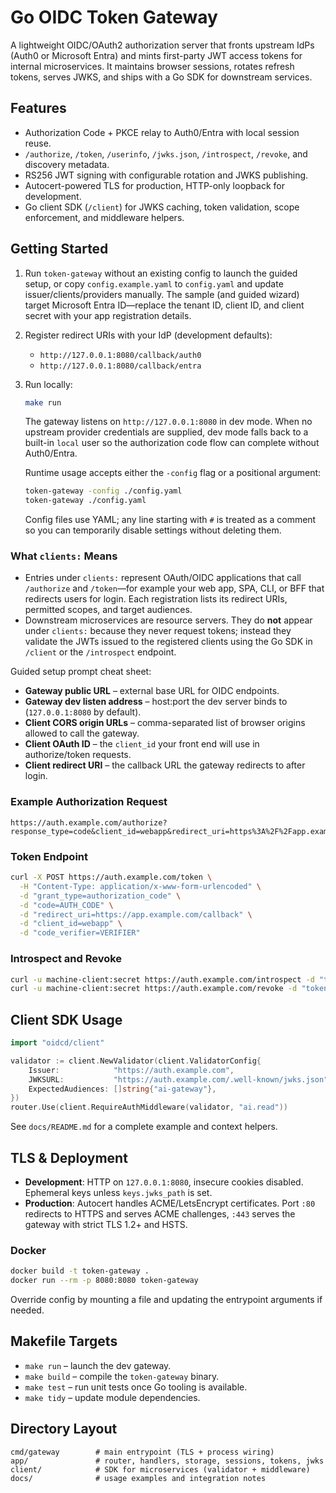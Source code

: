 # Go OIDC Token Gateway

A lightweight OIDC/OAuth2 authorization server that fronts upstream IdPs (Auth0 or Microsoft Entra) and mints first-party JWT access tokens for internal microservices. It maintains browser sessions, rotates refresh tokens, serves JWKS, and ships with a Go SDK for downstream services.

## Features
- Authorization Code + PKCE relay to Auth0/Entra with local session reuse.
- `/authorize`, `/token`, `/userinfo`, `/jwks.json`, `/introspect`, `/revoke`, and discovery metadata.
- RS256 JWT signing with configurable rotation and JWKS publishing.
- Autocert-powered TLS for production, HTTP-only loopback for development.
- Go client SDK (`/client`) for JWKS caching, token validation, scope enforcement, and middleware helpers.

## Getting Started
1. Run `token-gateway` without an existing config to launch the guided setup, or copy `config.example.yaml` to `config.yaml` and update issuer/clients/providers manually. The sample (and guided wizard) target Microsoft Entra ID—replace the tenant ID, client ID, and client secret with your app registration details.
2. Register redirect URIs with your IdP (development defaults):
   - `http://127.0.0.1:8080/callback/auth0`
   - `http://127.0.0.1:8080/callback/entra`
3. Run locally:
   ```bash
   make run
   ```
   The gateway listens on `http://127.0.0.1:8080` in dev mode. When no upstream provider credentials are supplied, dev mode falls back to a built-in `local` user so the authorization code flow can complete without Auth0/Entra.

   Runtime usage accepts either the `-config` flag or a positional argument:
   ```bash
   token-gateway -config ./config.yaml
   token-gateway ./config.yaml
   ```

   Config files use YAML; any line starting with `#` is treated as a comment so you can temporarily disable settings without deleting them.

### What `clients:` Means
- Entries under `clients:` represent OAuth/OIDC applications that call `/authorize` and `/token`—for example your web app, SPA, CLI, or BFF that redirects users for login. Each registration lists its redirect URIs, permitted scopes, and target audiences.
- Downstream microservices are resource servers. They do **not** appear under `clients:` because they never request tokens; instead they validate the JWTs issued to the registered clients using the Go SDK in `/client` or the `/introspect` endpoint.

Guided setup prompt cheat sheet:
- **Gateway public URL** – external base URL for OIDC endpoints.
- **Gateway dev listen address** – host:port the dev server binds to (`127.0.0.1:8080` by default).
- **Client CORS origin URLs** – comma-separated list of browser origins allowed to call the gateway.
- **Client OAuth ID** – the `client_id` your front end will use in authorize/token requests.
- **Client redirect URI** – the callback URL the gateway redirects to after login.

### Example Authorization Request
```
https://auth.example.com/authorize?response_type=code&client_id=webapp&redirect_uri=https%3A%2F%2Fapp.example.com%2Fcallback&scope=openid%20profile%20email&state=STATE123&nonce=NONCE123&code_challenge=BASE64URL_SHA256_VERIFIER&code_challenge_method=S256&idp=auth0
```

### Token Endpoint
```bash
curl -X POST https://auth.example.com/token \
  -H "Content-Type: application/x-www-form-urlencoded" \
  -d "grant_type=authorization_code" \
  -d "code=AUTH_CODE" \
  -d "redirect_uri=https://app.example.com/callback" \
  -d "client_id=webapp" \
  -d "code_verifier=VERIFIER"
```

### Introspect and Revoke
```bash
curl -u machine-client:secret https://auth.example.com/introspect -d "token=ACCESS_TOKEN"
curl -u machine-client:secret https://auth.example.com/revoke -d "token=REFRESH_TOKEN"
```

## Client SDK Usage
```go
import "oidcd/client"

validator := client.NewValidator(client.ValidatorConfig{
    Issuer:            "https://auth.example.com",
    JWKSURL:           "https://auth.example.com/.well-known/jwks.json",
    ExpectedAudiences: []string{"ai-gateway"},
})
router.Use(client.RequireAuthMiddleware(validator, "ai.read"))
```
See `docs/README.md` for a complete example and context helpers.

## TLS & Deployment
- **Development**: HTTP on `127.0.0.1:8080`, insecure cookies disabled. Ephemeral keys unless `keys.jwks_path` is set.
- **Production**: Autocert handles ACME/LetsEncrypt certificates. Port `:80` redirects to HTTPS and serves ACME challenges, `:443` serves the gateway with strict TLS 1.2+ and HSTS.

### Docker
```bash
docker build -t token-gateway .
docker run --rm -p 8080:8080 token-gateway
```
Override config by mounting a file and updating the entrypoint arguments if needed.

## Makefile Targets
- `make run` – launch the dev gateway.
- `make build` – compile the `token-gateway` binary.
- `make test` – run unit tests once Go tooling is available.
- `make tidy` – update module dependencies.

## Directory Layout
```
cmd/gateway        # main entrypoint (TLS + process wiring)
app/               # router, handlers, storage, sessions, tokens, jwks
client/            # SDK for microservices (validator + middleware)
docs/              # usage examples and integration notes
```
